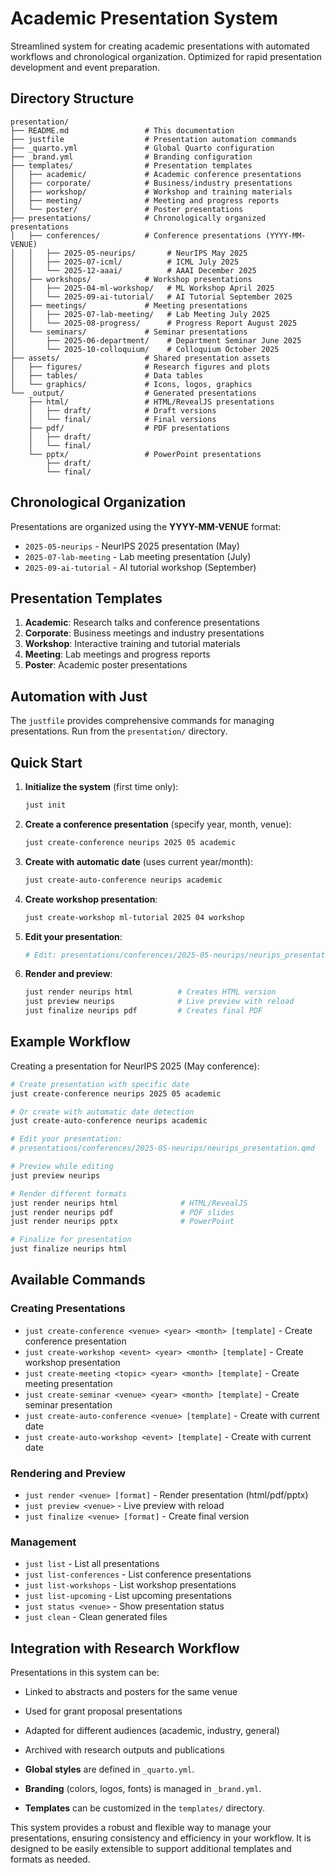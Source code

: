 # Academic Presentation System

Streamlined system for creating academic presentations with automated workflows and chronological organization. Optimized for rapid presentation development and event preparation.

## Directory Structure

```
presentation/
├── README.md                 # This documentation
├── justfile                  # Presentation automation commands
├── _quarto.yml               # Global Quarto configuration
├── _brand.yml                # Branding configuration
├── templates/                # Presentation templates
│   ├── academic/             # Academic conference presentations
│   ├── corporate/            # Business/industry presentations
│   ├── workshop/             # Workshop and training materials
│   ├── meeting/              # Meeting and progress reports
│   └── poster/               # Poster presentations
├── presentations/            # Chronologically organized presentations
│   ├── conferences/          # Conference presentations (YYYY-MM-VENUE)
│   │   ├── 2025-05-neurips/       # NeurIPS May 2025
│   │   ├── 2025-07-icml/          # ICML July 2025
│   │   └── 2025-12-aaai/          # AAAI December 2025
│   ├── workshops/            # Workshop presentations
│   │   ├── 2025-04-ml-workshop/   # ML Workshop April 2025
│   │   └── 2025-09-ai-tutorial/   # AI Tutorial September 2025
│   ├── meetings/             # Meeting presentations
│   │   ├── 2025-07-lab-meeting/   # Lab Meeting July 2025
│   │   └── 2025-08-progress/      # Progress Report August 2025
│   └── seminars/             # Seminar presentations
│       ├── 2025-06-department/    # Department Seminar June 2025
│       └── 2025-10-colloquium/    # Colloquium October 2025
├── assets/                   # Shared presentation assets
│   ├── figures/              # Research figures and plots
│   ├── tables/               # Data tables
│   └── graphics/             # Icons, logos, graphics
└── _output/                  # Generated presentations
    ├── html/                 # HTML/RevealJS presentations
    │   ├── draft/            # Draft versions
    │   └── final/            # Final versions
    ├── pdf/                  # PDF presentations
    │   ├── draft/
    │   └── final/
    └── pptx/                 # PowerPoint presentations
        ├── draft/
        └── final/
```

## Chronological Organization

Presentations are organized using the **YYYY-MM-VENUE** format:
- `2025-05-neurips` - NeurIPS 2025 presentation (May)
- `2025-07-lab-meeting` - Lab meeting presentation (July)
- `2025-09-ai-tutorial` - AI tutorial workshop (September)

## Presentation Templates

1. **Academic**: Research talks and conference presentations
2. **Corporate**: Business meetings and industry presentations  
3. **Workshop**: Interactive training and tutorial materials
4. **Meeting**: Lab meetings and progress reports
5. **Poster**: Academic poster presentations

## Automation with Just

The `justfile` provides comprehensive commands for managing presentations. Run from the `presentation/` directory.

## Quick Start

1. **Initialize the system** (first time only):
   ```bash
   just init
   ```

2. **Create a conference presentation** (specify year, month, venue):
   ```bash
   just create-conference neurips 2025 05 academic
   ```

3. **Create with automatic date** (uses current year/month):
   ```bash
   just create-auto-conference neurips academic
   ```

4. **Create workshop presentation**:
   ```bash
   just create-workshop ml-tutorial 2025 04 workshop
   ```

5. **Edit your presentation**: 
   ```bash
   # Edit: presentations/conferences/2025-05-neurips/neurips_presentation.qmd
   ```

6. **Render and preview**:
   ```bash
   just render neurips html          # Creates HTML version
   just preview neurips              # Live preview with reload
   just finalize neurips pdf         # Creates final PDF
   ```

## Example Workflow

Creating a presentation for NeurIPS 2025 (May conference):

```bash
# Create presentation with specific date
just create-conference neurips 2025 05 academic

# Or create with automatic date detection
just create-auto-conference neurips academic

# Edit your presentation:
# presentations/conferences/2025-05-neurips/neurips_presentation.qmd

# Preview while editing
just preview neurips

# Render different formats
just render neurips html              # HTML/RevealJS
just render neurips pdf               # PDF slides
just render neurips pptx              # PowerPoint

# Finalize for presentation
just finalize neurips html
```

## Available Commands

### Creating Presentations
- `just create-conference <venue> <year> <month> [template]` - Create conference presentation
- `just create-workshop <event> <year> <month> [template]` - Create workshop presentation
- `just create-meeting <topic> <year> <month> [template]` - Create meeting presentation
- `just create-seminar <venue> <year> <month> [template]` - Create seminar presentation
- `just create-auto-conference <venue> [template]` - Create with current date
- `just create-auto-workshop <event> [template]` - Create with current date

### Rendering and Preview
- `just render <venue> [format]` - Render presentation (html/pdf/pptx)
- `just preview <venue>` - Live preview with reload
- `just finalize <venue> [format]` - Create final version

### Management
- `just list` - List all presentations
- `just list-conferences` - List conference presentations
- `just list-workshops` - List workshop presentations
- `just list-upcoming` - List upcoming presentations
- `just status <venue>` - Show presentation status
- `just clean` - Clean generated files

## Integration with Research Workflow

Presentations in this system can be:
- Linked to abstracts and posters for the same venue
- Used for grant proposal presentations
- Adapted for different audiences (academic, industry, general)
- Archived with research outputs and publications

- **Global styles** are defined in `_quarto.yml`.
- **Branding** (colors, logos, fonts) is managed in `_brand.yml`.
- **Templates** can be customized in the `templates/` directory.

This system provides a robust and flexible way to manage your presentations, ensuring consistency and efficiency in your workflow. It is designed to be easily extensible to support additional templates and formats as needed.
